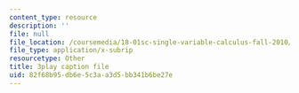 ```yaml
---
content_type: resource
description: ''
file: null
file_location: /coursemedia/18-01sc-single-variable-calculus-fall-2010/82f68b95db6e5c3aa3d5bb341b6be27e_5q_3FDOkVRQ.vtt
file_type: application/x-subrip
resourcetype: Other
title: 3play caption file
uid: 82f68b95-db6e-5c3a-a3d5-bb341b6be27e
---
```


